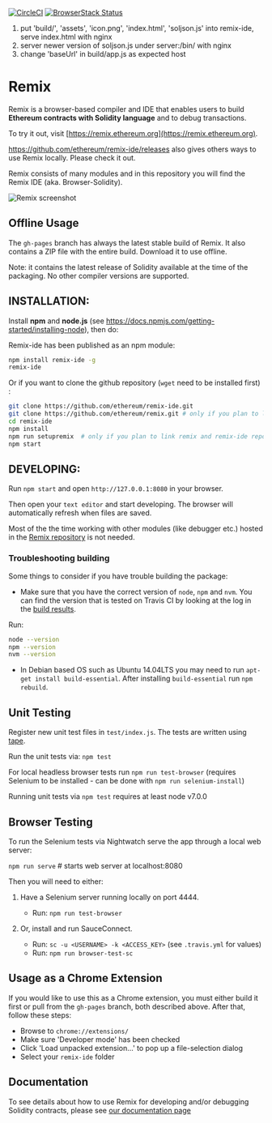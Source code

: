[![CircleCI](https://circleci.com/gh/ethereum/remix-ide.svg?style=svg)](https://circleci.com/gh/ethereum/remix-ide)
[![BrowserStack Status](https://www.browserstack.com/automate/badge.svg?badge_key=MTc5WVBoNnhOTGhaUng3ZFI3MDZvNWkraHIrd1FNanZIZk80SG9uMkFIND0tLUoyUjd1YVhWRnRrcUJMMnFlbmN3Y0E9PQ==--4085377897aef217e507c8fc46d463eb699838b8)](https://www.browserstack.com/automate/public-build/MTc5WVBoNnhOTGhaUng3ZFI3MDZvNWkraHIrd1FNanZIZk80SG9uMkFIND0tLUoyUjd1YVhWRnRrcUJMMnFlbmN3Y0E9PQ==--4085377897aef217e507c8fc46d463eb699838b8)

1. put 'build/', 'assets', 'icon.png', 'index.html', 'soljson.js' into remix-ide, serve index.html with nginx
2. server newer version of soljson.js under server:/bin/ with nginx
3. change 'baseUrl' in build/app.js as expected host


# Remix

Remix is a browser-based compiler and IDE that enables users to build **Ethereum contracts with Solidity language** and to debug transactions.

To try it out, visit [https://remix.ethereum.org](https://remix.ethereum.org).

https://github.com/ethereum/remix-ide/releases also gives others ways to use Remix locally. Please check it out.

Remix consists of many modules and in this repository you will find the Remix IDE (aka. Browser-Solidity).

![Remix screenshot](https://i.imgur.com/clfc7US.png)

## Offline Usage

The `gh-pages` branch has always the latest stable build of Remix. It also contains a ZIP file with the entire build. Download it to use offline.

Note: it contains the latest release of Solidity available at the time of the packaging. No other compiler versions are supported.


## INSTALLATION:

Install **npm** and **node.js** (see https://docs.npmjs.com/getting-started/installing-node), then do:

Remix-ide has been published as an npm module:

```bash
npm install remix-ide -g
remix-ide
```
Or if you want to clone the github repository (`wget` need to be installed first) :

```bash
git clone https://github.com/ethereum/remix-ide.git
git clone https://github.com/ethereum/remix.git # only if you plan to link remix and remix-ide repositories and develop on it.
cd remix-ide
npm install
npm run setupremix  # only if you plan to link remix and remix-ide repositories and develop on it.
npm start
```

## DEVELOPING:

Run `npm start` and open `http://127.0.0.1:8080` in your browser.

Then open your `text editor` and start developing.
The browser will automatically refresh when files are saved.

Most of the the time working with other modules (like debugger etc.) hosted in the [Remix repository](https://github.com/ethereum/remix) is not needed.

### Troubleshooting building

Some things to consider if you have trouble building the package:

- Make sure that you have the correct version of `node`, `npm` and `nvm`. You can find the version that is tested on Travis CI by looking at the log in the [build results](https://travis-ci.org/ethereum/remix-ide).

Run:

```bash
node --version
npm --version
nvm --version
```

- In Debian based OS such as Ubuntu 14.04LTS you may need to run `apt-get install build-essential`. After installing `build-essential` run `npm rebuild`.

## Unit Testing

Register new unit test files in `test/index.js`.
The tests are written using [tape](https://www.npmjs.com/package/tape).

Run the unit tests via: `npm test`

For local headless browser tests run `npm run test-browser`
(requires Selenium to be installed - can be done with `npm run selenium-install`)

Running unit tests via `npm test` requires at least node v7.0.0

## Browser Testing

To run the Selenium tests via Nightwatch serve the app through a local web server:

`npm run serve` # starts web server at localhost:8080

Then you will need to either:

1. Have a Selenium server running locally on port 4444.
	- Run: `npm run test-browser`

2. Or, install and run SauceConnect.
	- Run: `sc -u <USERNAME> -k <ACCESS_KEY>` (see `.travis.yml` for values)
	- Run: `npm run browser-test-sc`

## Usage as a Chrome Extension

If you would like to use this as a Chrome extension, you must either build it first or pull from the `gh-pages` branch, both described above.
After that, follow these steps:

- Browse to `chrome://extensions/`
- Make sure 'Developer mode' has been checked
- Click 'Load unpacked extension...' to pop up a file-selection dialog
- Select your `remix-ide` folder

## Documentation

To see details about how to use Remix for developing and/or debugging Solidity contracts, please see [our documentation page](https://remix.readthedocs.io)
